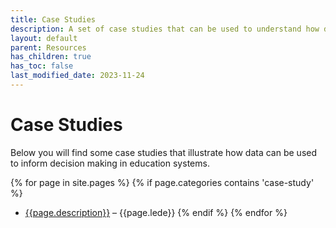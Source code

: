 ```yaml
---
title: Case Studies
description: A set of case studies that can be used to understand how data is used different education quality improvement programmes in India.
layout: default
parent: Resources
has_children: true
has_toc: false
last_modified_date: 2023-11-24
---
```


# Case Studies
Below you will find some case studies that illustrate how data can be used to inform decision making in education systems.

{% for page in site.pages %}
  {% if page.categories contains 'case-study' %}
  -  [{{page.description}}]({{site.url}}{{page.url}}) – {{page.lede}}
  {% endif %}
{% endfor %}